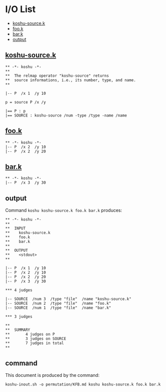 # I/O List

- [koshu-source.k](#koshu-sourcek)
- [foo.k](#fook)
- [bar.k](#bark)
- [output](#output)



## [koshu-source.k](koshu-source.k)

```
** -*- koshu -*-
**
**  The relmap operator "koshu-source" returns
**  source informations, i.e., its number, type, and name.
**

|-- P  /x 1  /y 10

p = source P /x /y

|== P : p
|== SOURCE : koshu-source /num -type /type -name /name
```



## [foo.k](foo.k)

```
** -*- koshu -*-
|-- P  /x 2  /y 10
|-- P  /x 2  /y 20
```



## [bar.k](bar.k)

```
** -*- koshu -*-
|-- P  /x 3  /y 30
```



## output


Command `koshu koshu-source.k foo.k bar.k` produces:

```
** -*- koshu -*-
**
**  INPUT
**    koshu-source.k
**    foo.k
**    bar.k
**
**  OUTPUT
**    <stdout>
**

|-- P  /x 1  /y 10
|-- P  /x 2  /y 10
|-- P  /x 2  /y 20
|-- P  /x 3  /y 30

*** 4 judges

|-- SOURCE  /num 3  /type "file"  /name "koshu-source.k"
|-- SOURCE  /num 2  /type "file"  /name "foo.k"
|-- SOURCE  /num 1  /type "file"  /name "bar.k"

*** 3 judges

**
**  SUMMARY
**       4 judges on P
**       3 judges on SOURCE
**       7 judges in total
**
```



## command

This document is produced by the command:

```
koshu-inout.sh -o permutation/KFB.md koshu koshu-source.k foo.k bar.k
```
